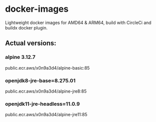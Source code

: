 # docker-images

Lightweight docker images for AMD64 & ARM64, build with CircleCi and buildx docker plugin.

## Actual versions:

### alpine 3.12.7

public.ecr.aws/x0n9a3d4/alpine-basic:85

### openjdk8-jre-base=8.275.01

public.ecr.aws/x0n9a3d4/alpine-jre8:85

### openjdk11-jre-headless=11.0.9

public.ecr.aws/x0n9a3d4/alpine-jre11:85